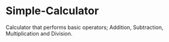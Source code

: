 # Simple-Calculator
Calculator that performs basic operators; Addition, Subtraction, Multiplication and Division.

